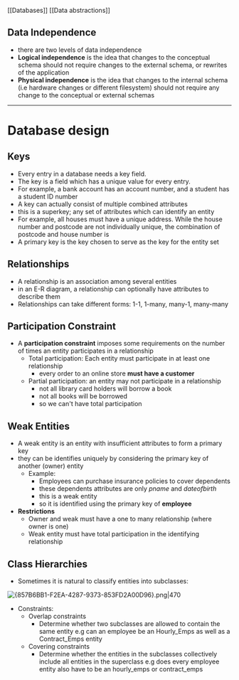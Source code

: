 [[Databases]]
[[Data abstractions]]

## Data Independence

- there are two levels of data independence
- **Logical independence** is the idea that changes to the conceptual schema should not require changes to the external schema, or rewrites of the application
- **Physical independence**  is the idea that changes to the internal schema (i.e hardware changes or different filesystem) should not require any change to the conceptual or external schemas

---

# Database design




## Keys

- Every entry in a database needs a key field.
- The key is a field which has a unique value for every entry.
- For example, a bank account has an account number, and a student has a student ID number
- A key can actually consist of multiple combined attributes
- this is a superkey; any set of attributes which can identify an entity
- For example, all houses must have a unique address. While the house number and postcode are not individually unique, the combination of postcode and house number is
- A primary key is the key chosen to serve as the key for the entity set

## Relationships

- A relationship is an association among several entities
- in an E-R diagram, a relationship can optionally have attributes to describe them
- Relationships can take different forms: 1-1, 1-many, many-1, many-many

## Participation Constraint

- A **participation constraint** imposes some requirements on the number of times an entity participates in a relationship
    - Total participation: Each entity must participate in at least one relationship
        - every order to an online store **must have a customer**
    - Partial participation: an entity may not participate in a relationship
        - not all library card holders will borrow a book
        - not all books will be borrowed
        - so we can't have total participation

## Weak Entities

- A weak entity is an entity with insufficient attributes to form a primary key
- they can be identifies uniquely by considering the primary key of another (owner) entity
    - Example:
        - Employees can purchase insurance policies to cover dependents
        - these dependents attributes are only *pname* and *dateofbirth*
        - this is a weak entity
        - so it is identified using the primary key of **employee**
- **Restrictions**
    - Owner and weak must have a one to many relationship (where owner is one)
    - Weak entity must have total participation in the identifying relationship

## Class Hierarchies

- Sometimes it is natural to classify entities into subclasses:

![{857B6BB1-F2EA-4287-9373-853FD2A00D96}.png|470](ISAheirarchy.png)

- Constraints:
    - Overlap constraints
        - Determine whether two subclasses are allowed to contain the same entity e.g can an employee be an Hourly_Emps as well as a Contract_Emps entity
    - Covering constraints
        - Determine whether the entities in the subclasses collectively include all entities in the superclass e.g does every employee entity also have to be an hourly_emps or contract_emps

